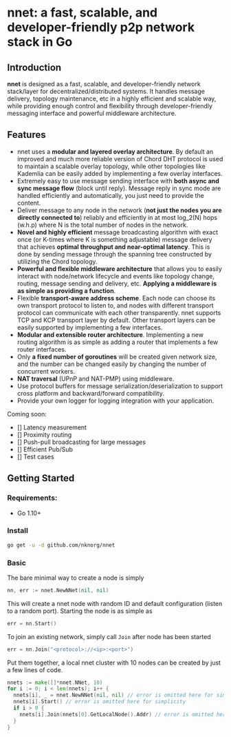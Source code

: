 # nnet: a fast, scalable, and developer-friendly p2p network stack in Go

## Introduction

**nnet** is designed as a fast, scalable, and developer-friendly network stack/layer
for decentralized/distributed systems. It handles message delivery, topology
maintenance, etc in a highly efficient and scalable way, while providing enough
control and flexibility through developer-friendly messaging interface and powerful
middleware architecture.

## Features

* nnet uses a **modular and layered overlay architecture**. By default an improved and much more reliable version of Chord DHT protocol is used to maintain a scalable overlay topology, while other topologies like Kademlia can be easily added by implementing a few overlay interfaces.
* Extremely easy to use message sending interface with **both async and sync message flow** (block until reply). Message reply in sync mode are handled efficiently and automatically, you just need to provide the content.
* Deliver message to any node in the network (**not just the nodes you are directly connected to**) reliably and efficiently in at most log_2(N) hops (w.h.p) where N is the total number of nodes in the network.
* **Novel and highly efficient** message broadcasting algorithm with exact once (or K-times where K is something adjustable) message delivery that achieves **optimal throughput and near-optimal latency**. This is done by sending message through the spanning tree constructed by utilizing the Chord topology.
* **Powerful and flexible middleware architecture** that allows you to easily interact with node/network lifecycle and events like topology change, routing, message sending and delivery, etc. **Applying a middleware is as simple as providing a function**.
* Flexible **transport-aware address scheme**. Each node can choose its own transport protocol to listen to, and nodes with different transport protocol can communicate with each other transparently. nnet supports TCP and KCP transport layer by default. Other transport layers can be easily supported by implementing a few interfaces.
* **Modular and extensible router architecture**. Implementing a new routing algorithm is as simple as adding a router that implements a few router interfaces.
* Only **a fixed number of goroutines** will be created given network size, and the number can be changed easily by changing the number of concurrent workers.
* **NAT traversal** (UPnP and NAT-PMP) using middleware.
* Use protocol buffers for message serialization/deserialization to support cross platform and backward/forward compatibility.
* Provide your own logger for logging integration with your application.

Coming soon:

- [] Latency measurement
- [] Proximity routing
- [] Push-pull broadcasting for large messages
- [] Efficient Pub/Sub
- [] Test cases

## Getting Started

### Requirements:

* Go 1.10+

### Install

```bash
go get -u -d github.com/nknorg/nnet
```

### Basic

The bare minimal way to create a node is simply

```go
nn, err := nnet.NewNNet(nil, nil)
```

This will create a nnet node with random ID and default configuration (listen to
a random port). Starting the node is as simple as

```go
err = nn.Start()
```

To join an existing network, simply call `Join` after node has been started

```go
err = nn.Join("<protocol>://<ip>:<port>")
```

Put them together, a local nnet cluster with 10 nodes can be created by just a
few lines of code.

```go
nnets := make([]*nnet.NNet, 10)
for i := 0; i < len(nnets); i++ {
  nnets[i], _ = nnet.NewNNet(nil, nil) // error is omitted here for simplicity
  nnets[i].Start() // error is omitted here for simplicity
  if i > 0 {
    nnets[i].Join(nnets[0].GetLocalNode().Addr) // error is omitted here for simplicity
  }
}
```
